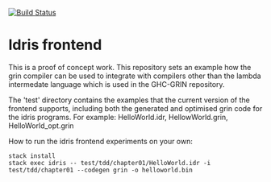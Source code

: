 [![Build Status](https://travis-ci.org/grin-compiler/idris-grin.svg?branch=master)](https://travis-ci.org/grin-compiler/idris-grin)

# Idris frontend

This is a proof of concept work. This repository sets an example how the grin compiler can be used to integrate with
compilers other than the lambda intermedate language which is used in the GHC-GRIN repository.

The 'test' directory contains the examples that the current version of the frontend supports, including both
the generated and optimised grin code for the idris programs. For example:
HelloWorld.idr, HellowWorld.grin, HelloWorld_opt.grin

How to run the idris frontend experiments on your own:
```
stack install
stack exec idris -- test/tdd/chapter01/HelloWorld.idr -i test/tdd/chapter01 --codegen grin -o helloworld.bin
```
